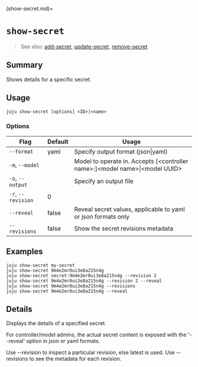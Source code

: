 (show-secret.md)=
# `show-secret`
> See also: [add-secret](#add-secret), [update-secret](#update-secret), [remove-secret](#remove-secret)

## Summary
Shows details for a specific secret.

## Usage
```juju show-secret [options] <ID>|<name>```

### Options
| Flag | Default | Usage |
| --- | --- | --- |
| `--format` | yaml | Specify output format (json&#x7c;yaml) |
| `-m`, `--model` |  | Model to operate in. Accepts [&lt;controller name&gt;:]&lt;model name&gt;&#x7c;&lt;model UUID&gt; |
| `-o`, `--output` |  | Specify an output file |
| `-r`, `--revision` | 0 |  |
| `--reveal` | false | Reveal secret values, applicable to yaml or json formats only |
| `--revisions` | false | Show the secret revisions metadata |

## Examples

    juju show-secret my-secret
    juju show-secret 9m4e2mr0ui3e8a215n4g
    juju show-secret secret:9m4e2mr0ui3e8a215n4g --revision 2
    juju show-secret 9m4e2mr0ui3e8a215n4g --revision 2 --reveal
    juju show-secret 9m4e2mr0ui3e8a215n4g --revisions
    juju show-secret 9m4e2mr0ui3e8a215n4g --reveal


## Details

Displays the details of a specified secret.

For controller/model admins, the actual secret content is exposed
with the '--reveal' option in json or yaml formats.

Use --revision to inspect a particular revision, else latest is used.
Use --revisions to see the metadata for each revision.